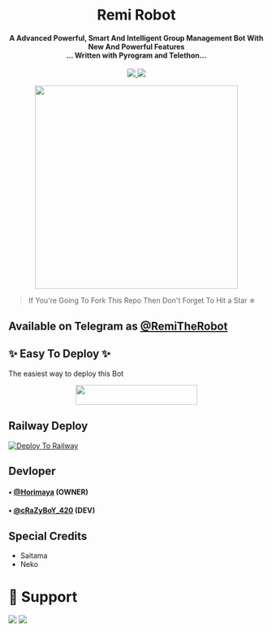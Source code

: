 <h1 align="center"><b>Remi Robot</b></h1>

<h4 align="center">A Advanced Powerful, Smart And Intelligent Group Management Bot With New And Powerful Features <br> ... Written with Pyrogram and Telethon...</h4>
<p align='center'>
  <a href="https://www.python.org/" alt="made-with-python"> <img src="https://img.shields.io/badge/Made%20with-Python-1f425f.svg?style=flat-square&logo=python&color=blue" /> </a>
  <a href="https://github.com/W2HGalaxy-OP/SuzieRoBot/graphs/commit-activity" alt="Maintenance"> <img src="https://img.shields.io/badge/Maintained%3F-yes-green.svg?style=flat-square" /> </a>
</p>

<p align="center"><a href="https://t.me/RemiTheRobot"><img src="https://telegra.ph/file/fe4fc135b7aca7d44366b.jpg" width="400"></a></p>



> If You're Going To Fork This Repo Then Don't Forget To Hit a Star ✯
## Available on Telegram as [@RemiTheRobot](https://t.me/RemiTheRobot)

## ✨ Easy To Deploy ✨
The easiest way to deploy this Bot

<p align="center"><a href="https://heroku.com/deploy?template=https://github.com/Hodacka/RemiRobot"> <img src="https://telegra.ph/file/ad975a5c6de5223f68688.jpg" width="240" height="39.45"/></a></p>

## Railway Deploy
[![Deploy To Railway](https://railway.app/button.svg)](https://railway.app)


## Devloper

#### • [@Horimaya](https://t.me/Horimaya) (OWNER) 
#### • [@cRaZyBoY_420](https://t.me/cRaZyBoY_420) (DEV)


## Special Credits

- Saitama
- Neko


# 💖 Support
<a href="https://t.me/CrowdStrikeChat"><img src="https://img.shields.io/badge/Support 🎉-Telegram%20Group-blue.svg?logo=telegram"></a>
<a href="https://t.me/CrowdXStrike"><img src="https://img.shields.io/badge/Updates 💥-Telegram%20Group-blue.svg?logo=telegram"></a>
